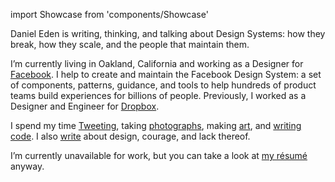 import Showcase from 'components/Showcase'

<Showcase />

Daniel Eden is writing, thinking, and talking about Design Systems: how they
break, how they scale, and the people that maintain them.

I’m currently living in Oakland, California and working as a Designer for
[Facebook](https://facebook.com). I help to create and maintain the Facebook
Design System: a set of components, patterns, guidance, and tools to help
hundreds of product teams build experiences for billions of people. Previously,
I worked as a Designer and Engineer for [Dropbox](https://dropbox.com).

I spend my time [Tweeting](http://twitter.com/_dte "@_dte on Twitter"), taking
[photographs](https://photos.daneden.me/ "Daniel’s Photography"), making
[art](https://art.daneden.me/ "Daniel’s generative art"), and [writing
code](https://github.com/daneden "daneden on GitHub"). I also [write](/blog "Daniel’s blog posts") about design, courage, and lack thereof.

I’m currently unavailable for work, but you can take a look at [my
résumé](https://www.dropbox.com/s/kq431p4ey1b1ayu/R%C3%A9sum%C3%A9.pdf "Daniel Eden’s résumé") anyway.
